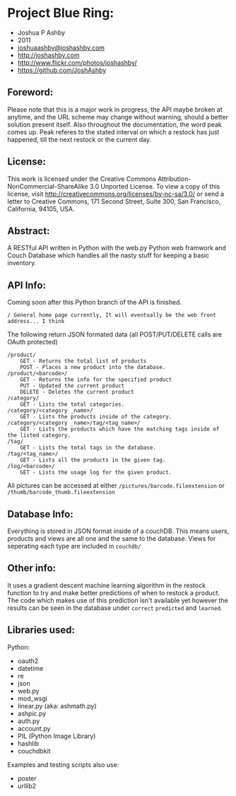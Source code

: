 Project Blue Ring:
=============
* Joshua P Ashby
* 2011
* joshuaashby@joshashby.com
* http://joshashby.com
* http://www.flickr.com/photos/joshashby/
* https://github.com/JoshAshby

Foreword:
--------------
Please note that this is a major work in progress, the API maybe broken at anytime, and the URL scheme may change without warning, should a better solution present itself.
Also throughout the documentation, the word peak comes up. Peak referes to the stated interval on which a restock has just happened, till the next restock or the current day.

License:
-------------
This work is licensed under the Creative Commons Attribution-NonCommercial-ShareAlike 3.0 Unported License. To view a copy of this license, visit http://creativecommons.org/licenses/by-nc-sa/3.0/ or send a letter to Creative Commons, 171 Second Street, Suite 300, San Francisco, California, 94105, USA.

Abstract:
-------------
A RESTful API written in Python with the web.py Python web framwork and Couch Database which handles all the nasty stuff for keeping a basic inventory.

API Info:
--------------
Coming soon after this Python branch of the API is finished.

	/ General home page currently, It will eventually be the web front address... I think

The following return JSON formated data (all POST/PUT/DELETE calls are OAuth protected)

	/product/
		GET - Returns the total list of products
		POST - Places a new product into the database.
	/product/<barcode>/
		GET - Returns the info for the specified product
		PUT - Updated the current product
		DELETE - Deletes the current product
	/category/ 
		GET - Lists the total categories.
	/category/<category _name>/
		GET - Lists the products inside of the category.
	/category/<category _name>/tag/<tag_name>/
		GET - Lists the products which have the matching tags inside of the listed category.
	/tag/
		GET - Lists the total tags in the database.
	/tag/<tag_name>/
		GET - Lists all the products in the given tag.
	/log/<barcode>/
		GET - Lists the usage log for the given product.

All pictures can be accessed at either ``/pictures/barcode.fileextension`` or ``/thumb/barcode_thumb.fileextension``

Database Info:
--------------------------
Everything is stored in JSON format inside of a couchDB.
This means users, products and views are all one and the same to the database. Views for seperating each type are included in ``couchdb/``

Other info:
-----------------

It uses a gradient descent machine learning algorithm in the restock function to try and make better predictions of when to restock a product. The code which makes use of this prediction isn't available yet however the results can be seen in the database under ``correct`` ``predicted`` and ``learned``.

Libraries used:
----------------------

Python:

* oauth2
* datetime
* re
* json
* web.py
* mod_wsgi
* linear.py (aka: ashmath.py)
* ashpic.py
* auth.py
* account.py
* PIL (Python Image Library)
* hashlib
* couchdbkit

Examples and testing scripts also use:

* poster
* urllib2